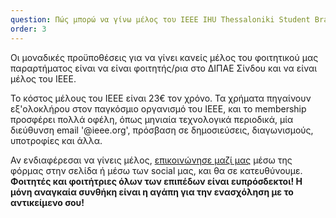 ```yaml
---
question: Πώς μπορώ να γίνω μέλος του IEEE IHU Thessaloniki Student Branch;
order: 3
---
```

Οι μοναδικές προϋποθέσεις για να γίνει κανείς μέλος του φοιτητικού μας παραρτήματος είναι να είναι φοιτητής/ρια στο ΔΙΠΑΕ Σίνδου και να είναι μέλος του IEEE.

Το κόστος μέλους του IEEE είναι 23€ τον χρόνο. Τα χρήματα πηγαίνουν εξ'ολοκλήρου στον παγκόσμιο οργανισμό του IEEE, και το membership προσφέρει πολλά οφέλη, όπως μηνιαία τεχνολογικά περιοδικά, μία διεύθυνση email '@ieee.org', πρόσβαση σε δημοσιεύσεις, διαγωνισμούς, υποτροφίες και άλλα.

Αν ενδιαφέρεσαι να γίνεις μέλος, [επικοινώνησε μαζί μας](#contact) μέσω της φόρμας στην σελίδα ή μέσω των social μας, και θα σε κατευθύνουμε. **Φοιτητές και φοιτήτριες όλων των επιπέδων είναι ευπρόσδεκτοι! Η μόνη αναγκαία συνθήκη είναι η αγάπη για την ενασχόληση με το αντικείμενο σου!**
